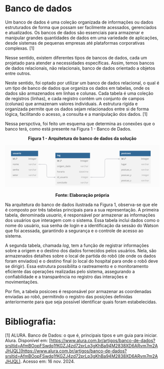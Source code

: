 # Banco de dados

Um banco de dados é uma coleção organizada de informações ou dados estruturados de forma que possam ser facilmente acessados, gerenciados e atualizados. Os bancos de dados são essenciais para armazenar e manipular grandes quantidades de dados em uma variedade de aplicações, desde sistemas de pequenas empresas até plataformas corporativas complexas. [1]

Nesse sentido, existem diferentes tipos de bancos de dados, cada um projetado para atender a necessidades específicas. Assim, temos bancos de dados relacionais, não relacionais, banco de dados orientado a objetos entre outros. 

Neste sentido, foi optado por utilizar um banco de dados relacional, o qual é um tipo de banco de dados que organiza os dados em tabelas, onde os dados são armazenados em linhas e colunas. Cada tabela é uma coleção de registros (linhas), e cada registro contém um conjunto de campos (colunas) que armazenam valores individuais. A estrutura rígida e organizada permite que os dados sejam relacionados entre si de forma lógica, facilitando o acesso, a consulta e a manipulação dos dados. [1]

Nessa perspctiva, foi feito um esquema que determina as conexões que o banco terá, como está presente na Figura 1 - Banco de Dados.

 **<center>Figura 1 - Arquitetura do banco de dados da solução</center>**

![alt text](../../../static/img/banco_atualizado.png)

 **<center>Fonte: Elaboração própria</center>**

Na arquitetura do banco de dados ilustrada na Figura 1, observa-se que ele é composto por três tabelas principais para a sua representação. A primeira tabela, denominada *usuario*, é responsável por armazenar as informações dos usuários que interagem com o sistema. Essa tabela inclui dados como o nome do usuário, sua senha de login e a identificação da sessão do Watson que foi acessada, garantindo a segurança e o controle de acesso ao sistema. 

A segunda tabela, chamada *log*, tem a função de registrar informações sobre a origem e o destino dos dados fornecidos pelos usuários. Nela, são armazenados detalhes sobre o local de partida do robô (de onde os dados foram enviados) e o destino final (o local do hospital para onde o robô deve se dirigir). Essa estrutura possibilita o rastreamento e o monitoramento eficiente das operações realizadas pelo sistema, assegurando a confiabilidade e a transparência no registro das interações e movimentações.

Por fim, a tabela posicoes é responsável por armazenar as coordenadas enviadas ao robô, permitindo o registro das posições definidas anteriormente para que seja possível identificar quais foram estabelecidas.

 # Bibliografia:
 [1] ALURA. Banco de Dados: o que é, principais tipos e um guia para iniciar. Alura. Disponível em: [https://www.alura.com.br/artigos/banco-de-dados?srsltid=AfmBOopFSwdq1fKGZJ4zd72prLp3gKhBa94M2838XD6ARvm7m2AJHJQL](https://www.alura.com.br/artigos/banco-de-dados?srsltid=AfmBOopFSwdq1fKGZJ4zd72prLp3gKhBa94M2838XD6ARvm7m2AJHJQL). Acesso em: 16 nov. 2024.

‌
